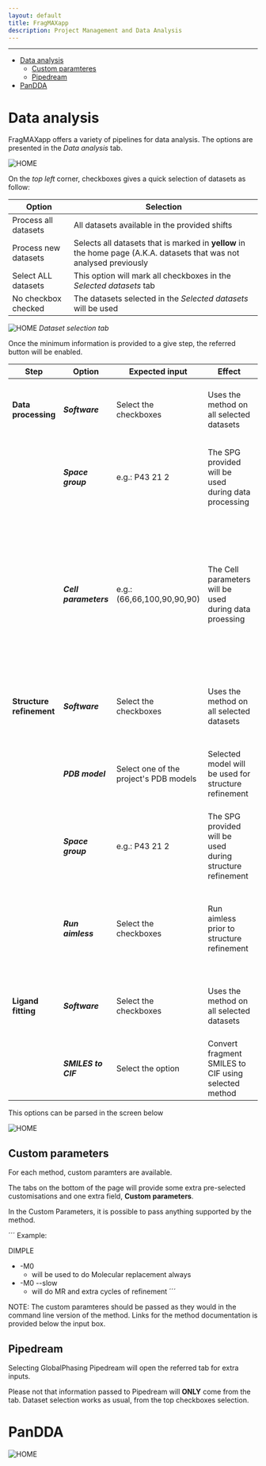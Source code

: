 ```yaml
---
layout: default
title: FragMAXapp
description: Project Management and Data Analysis
---
```


***

* [Data analysis](#data-analysis) 
    * [Custom paramteres](#custom-parameters)
    * [Pipedream](#pipedream)
* [PanDDA](#pandda)
# Data analysis

FragMAXapp offers a variety of pipelines for data analysis. The options are presented in the _Data analysis_ tab. 

![HOME](https://raw.githubusercontent.com/FragMAX/fragmax.github.io/master/assets/img/analysis1.png)

On the _top left_ corner, checkboxes gives a quick selection of datasets as follow:

|Option|Selection|
|-|-|
|Process all datasets|All datasets available in the provided shifts |
|Process new datasets|Selects all datasets that is marked in **yellow** in the home page (A.K.A. datasets that was not analysed previously|
|Select ALL datasets|This option will mark all checkboxes in the _Selected datasets_ tab |
|No checkbox checked|The datasets selected in the _Selected datasets_ will be used|


![HOME](https://raw.githubusercontent.com/FragMAX/fragmax.github.io/master/assets/img/analysis2.png)
*Dataset selection tab*

Once the minimum information is provided to a give step, the referred button will be enabled. 

| Step                      | Option                | Expected input                         | Effect                                                    | Remarks                                                                                                                           | Required |
|----------------------     |-----------------      |----------------------------------------|-----------------------------------------------------------|-----------------------------------------------------------------------------------------------------------------------------------|----------|
|**Data processing**        |**_Software_**         | Select the checkboxes                  | Uses the method on all selected datasets                  | Every new analysis will replace previous results                                                                                  | Yes      |
|                           |**_Space group_**      | e.g.: P43 21 2                         | The SPG provided will be used during data processing      | XDSAPP requires Space group number instead, e.g.: 96                                                                              | No       |
|                           |**_Cell parameters_**  | e.g.: (66,66,100,90,90,90)             | The Cell parameters will be used during data proessing    | Please check if the selected software supports only SPG or Cell Param. Example: XDSAPP will required both, XIA2 can take only one | No       |
|**Structure refinement**   |**_Software_**         | Select the checkboxes                  | Uses the method on all selected datasets                  | Every new analysis will replace previous results                                                                                  | Yes      |
|                           |**_PDB model_**        | Select one of the project's PDB models | Selected model will be used for structure refinement      | PDB models should be added through [Project definitions](https://fragmax.github.io/loginsetup.html#pdb-upload)                    | Yes      |
|                           |**_Space group_**      | e.g.: P43 21 2                         | The SPG provided will be used during structure refinement |                                                                                                                                   | Yes      |
|                           |**_Run aimless_**      | Select the checkboxes                  | Run aimless prior to structure refinement                 | Fixes some issues regarding alternative SPG during data processing                                                                | No       |
| **Ligand fitting**        |**_Software_**         | Select the checkboxes                  | Uses the method on all selected datasets                  | Every new analysis will replace previous results                                                                                  | Yes      |
|                           |**_SMILES to CIF_**    | Select the option                      | Convert fragment SMILES to CIF using selected method      | Fragments can be updated through [Library view](https://fragmax.github.io/loginsetup.html#library-definitions)                    | Yes      |

This options can be parsed in the screen below

![HOME](https://raw.githubusercontent.com/FragMAX/fragmax.github.io/master/assets/img/analysis4.png)

## Custom parameters

For each method, custom paramters are available. 

The tabs on the bottom of the page will provide some extra pre-selected customisations and one extra field, **Custom parameters**. 

In the Custom Parameters, it is possible to pass anything supported by the method.

´´´
Example:

DIMPLE 
* -M0 
    * will be used to do Molecular replacement always
* -M0 --slow 
    * will do MR and extra cycles of refinement
´´´

NOTE: The custom paramteres should be passed as they would in the command line version of the method. Links for the method documentation is provided below the input box.


## Pipedream 

Selecting GlobalPhasing Pipedream will open the referred tab for extra inputs. 

Please not that information passed to Pipedream will **ONLY** come from the tab. Dataset selection works as usual, from the top checkboxes selection. 


# PanDDA

![HOME](https://raw.githubusercontent.com/FragMAX/fragmax.github.io/master/assets/img/analysis3.png)





